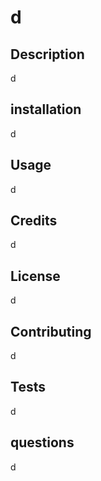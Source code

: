 # d
  ## Description
  d
  ## installation
  d
  ## Usage
  d
  ## Credits
  d
  ## License
  d
  ## Contributing
  d
  ## Tests
  d
  ## questions
  d

